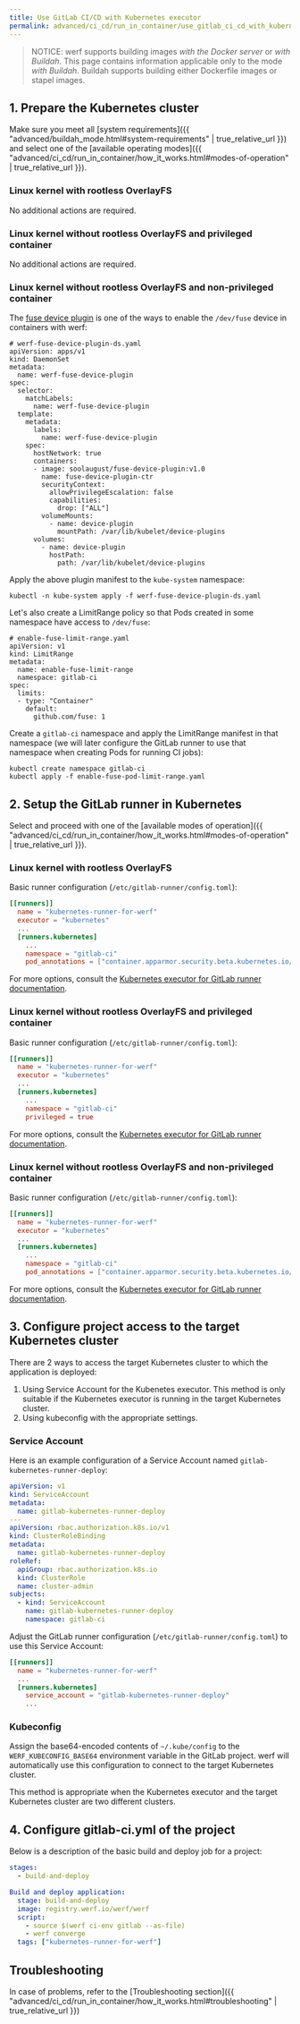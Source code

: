 ```yaml
---
title: Use GitLab CI/CD with Kubernetes executor
permalink: advanced/ci_cd/run_in_container/use_gitlab_ci_cd_with_kubernetes_executor.html
---
```


> NOTICE: werf supports building images _with the Docker server_ or _with Buildah_. This page contains information applicable only to the mode _with Buildah_. Buildah supports building either Dockerfile images or stapel images.

## 1. Prepare the Kubernetes cluster

Make sure you meet all [system requirements]({{ "advanced/buildah_mode.html#system-requirements" | true_relative_url }}) and select one of the [available operating modes]({{ "advanced/ci_cd/run_in_container/how_it_works.html#modes-of-operation" | true_relative_url }}).

### Linux kernel with rootless OverlayFS

No additional actions are required.

### Linux kernel without rootless OverlayFS and privileged container

No additional actions are required.

### Linux kernel without rootless OverlayFS and non-privileged container

The [fuse device plugin](https://github.com/kuberenetes-learning-group/fuse-device-plugin) is one of the ways to enable the `/dev/fuse` device in containers with werf:

```
# werf-fuse-device-plugin-ds.yaml
apiVersion: apps/v1
kind: DaemonSet
metadata:
  name: werf-fuse-device-plugin
spec:
  selector:
    matchLabels:
      name: werf-fuse-device-plugin
  template:
    metadata:
      labels:
        name: werf-fuse-device-plugin
    spec:
      hostNetwork: true
      containers:
      - image: soolaugust/fuse-device-plugin:v1.0
        name: fuse-device-plugin-ctr
        securityContext:
          allowPrivilegeEscalation: false
          capabilities:
            drop: ["ALL"]
        volumeMounts:
          - name: device-plugin
            mountPath: /var/lib/kubelet/device-plugins
      volumes:
        - name: device-plugin
          hostPath:
            path: /var/lib/kubelet/device-plugins
```

Apply the above plugin manifest to the `kube-system` namespace:

```
kubectl -n kube-system apply -f werf-fuse-device-plugin-ds.yaml
```

Let's also create a LimitRange policy so that Pods created in some namespace have access to `/dev/fuse`:

```
# enable-fuse-limit-range.yaml
apiVersion: v1
kind: LimitRange
metadata:
  name: enable-fuse-limit-range
  namespace: gitlab-ci
spec:
  limits:
  - type: "Container"
    default:
      github.com/fuse: 1
```

Create a `gitlab-ci` namespace and apply the LimitRange manifest in that namespace (we will later configure the GitLab runner to use that namespace when creating Pods for running CI jobs):

```
kubectl create namespace gitlab-ci
kubectl apply -f enable-fuse-pod-limit-range.yaml
```

## 2. Setup the GitLab runner in Kubernetes

Select and proceed with one of the [available modes of operation]({{ "advanced/ci_cd/run_in_container/how_it_works.html#modes-of-operation" | true_relative_url }}).

### Linux kernel with rootless OverlayFS

Basic runner configuration (`/etc/gitlab-runner/config.toml`):

```toml
[[runners]]
  name = "kubernetes-runner-for-werf"
  executor = "kubernetes"
  ...
  [runners.kubernetes]
    ...
    namespace = "gitlab-ci"
    pod_annotations = ["container.apparmor.security.beta.kubernetes.io/werf-converge=unconfined"]
```

For more options, consult the [Kubernetes executor for GitLab runner documentation](https://docs.gitlab.com/runner/executors/kubernetes.html).

### Linux kernel without rootless OverlayFS and privileged container

Basic runner configuration (`/etc/gitlab-runner/config.toml`):

```toml
[[runners]]
  name = "kubernetes-runner-for-werf"
  executor = "kubernetes"
  ...
  [runners.kubernetes]
    ...
    namespace = "gitlab-ci"
    privileged = true
```

For more options, consult the [Kubernetes executor for GitLab runner documentation](https://docs.gitlab.com/runner/executors/kubernetes.html).

### Linux kernel without rootless OverlayFS and non-privileged container

Basic runner configuration (`/etc/gitlab-runner/config.toml`):

```toml
[[runners]]
  name = "kubernetes-runner-for-werf"
  executor = "kubernetes"
  ...
  [runners.kubernetes]
    ...
    namespace = "gitlab-ci"
    pod_annotations = ["container.apparmor.security.beta.kubernetes.io/werf-converge=unconfined"]
```

For more options, consult the [Kubernetes executor for GitLab runner documentation](https://docs.gitlab.com/runner/executors/kubernetes.html).

## 3. Configure project access to the target Kubernetes cluster

There are 2 ways to access the target Kubernetes cluster to which the application is deployed:

1. Using Service Account for the Kubenetes executor. This method is only suitable if the Kubernetes executor is running in the target Kubernetes cluster.
2. Using kubeconfig with the appropriate settings.

### Service Account

Here is an example configuration of a Service Account named `gitlab-kubernetes-runner-deploy`:

```yaml
apiVersion: v1
kind: ServiceAccount
metadata:
  name: gitlab-kubernetes-runner-deploy
---
apiVersion: rbac.authorization.k8s.io/v1
kind: ClusterRoleBinding
metadata:
  name: gitlab-kubernetes-runner-deploy
roleRef:
  apiGroup: rbac.authorization.k8s.io
  kind: ClusterRole
  name: cluster-admin
subjects:
  - kind: ServiceAccount
    name: gitlab-kubernetes-runner-deploy
    namespace: gitlab-ci
```

Adjust the GitLab runner configuration (`/etc/gitlab-runner/config.toml`) to use this Service Account:

```toml
[[runners]]
  name = "kubernetes-runner-for-werf"
  ...
  [runners.kubernetes]
    service_account = "gitlab-kubernetes-runner-deploy"
    ...
```

### Kubeconfig

Assign the base64-encoded contents of `~/.kube/config` to the `WERF_KUBECONFIG_BASE64` environment variable in the GitLab project. werf will automatically use this configuration to connect to the target Kubernetes cluster.

This method is appropriate when the Kubernetes executor and the target Kubernetes cluster are two different clusters.

## 4. Configure gitlab-ci.yml of the project

Below is a description of the basic build and deploy job for a project:

```yaml
stages:
  - build-and-deploy

Build and deploy application:
  stage: build-and-deploy
  image: registry.werf.io/werf/werf
  script:
    - source $(werf ci-env gitlab --as-file)
    - werf converge
  tags: ["kubernetes-runner-for-werf"]
```

## Troubleshooting

In case of problems, refer to the [Troubleshooting section]({{ "advanced/ci_cd/run_in_container/how_it_works.html#troubleshooting" | true_relative_url }})
